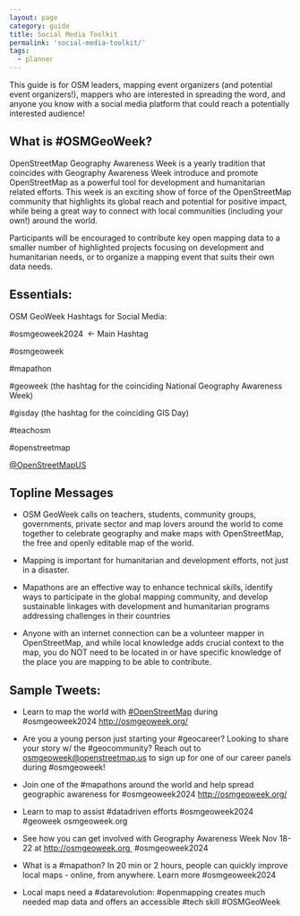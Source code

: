 ```yaml
---
layout: page
category: guide
title: Social Media Toolkit
permalink: 'social-media-toolkit/'
tags:
  - planner
---
```


This guide is for OSM leaders, mapping event organizers (and potential event organizers!), mappers who are interested in spreading the word, and anyone you know with a social media platform that could reach a potentially interested audience! 

What is #OSMGeoWeek?
---------------------------------------------

OpenStreetMap Geography Awareness Week is a yearly tradition that coincides with Geography Awareness Week introduce and promote OpenStreetMap as a powerful tool for development and humanitarian related efforts. This week is an exciting show of force of the OpenStreetMap community that highlights its global reach and potential for positive impact, while being a great way to connect with local communities (including your own!) around the world.

Participants will be encouraged to contribute key open mapping data to a smaller number of highlighted projects focusing on development and humanitarian needs, or to organize a mapping event that suits their own data needs. 

## Essentials:

OSM GeoWeek Hashtags for Social Media:

#osmgeoweek2024  ← Main Hashtag

#osmgeoweek 

#mapathon

#geoweek (the hashtag for the coinciding National Geography Awareness Week) 

#gisday (the hashtag for the coinciding GIS Day)

#teachosm

#openstreetmap

[@OpenStreetMapUS](https://twitter.com/OpenStreetMapUS)

Topline Messages
----------------

-   OSM GeoWeek calls on teachers, students, community groups, governments, private sector and map lovers around the world to come together to celebrate geography and make maps with OpenStreetMap, the free and openly editable map of the world.

-   Mapping is important for humanitarian and development efforts, not just in a disaster.

-   Mapathons are an effective way to enhance technical skills, identify ways to participate in the global mapping community, and develop sustainable linkages with development and humanitarian programs addressing challenges in their countries

-   Anyone with an internet connection can be a volunteer mapper in OpenStreetMap, and while local knowledge adds crucial context to the map, you do NOT need to be located in or have specific knowledge of the place you are mapping to be able to contribute. 

Sample Tweets:
--------------

-   Learn to map the world with [#OpenStreetMap](https://twitter.com/search?q=%23OpenStreetMap) during #osmgeoweek2024 <http://osmgeoweek.org/> 

-   Are you a young person just starting your #geocareer? Looking to share your story w/ the #geocommunity? Reach out to <osmgeoweek@openstreetmap.us> to sign up for one of our career panels during #osmgeoweek!

-   Join one of the #mapathons around the world and help spread geographic awareness for #osmgeoweek2024 <http://osmgeoweek.org/> 

-   Learn to map to assist #datadriven efforts #osmgeoweek2024 #geoweek osmgeoweek.org 

-   See how you can get involved with Geography Awareness Week Nov 18-22 at http://osmgeoweek.org  #osmgeoweek2024

-   What is a #mapathon? In 20 min or 2 hours, people can quickly improve local maps - online, from anywhere. Learn more #osmgeoweek2024

-   Local maps need a #datarevolution: #openmapping creates much needed map data and offers an accessible #tech skill #OSMGeoWeek

<!--
Shareable Graphics
---------------------------------

Browse and download all of the 2023 graphics [here](https://drive.google.com/drive/folders/1opUwm2a7H3EOiHXQi2CvyvNoVIUJyBJD?usp=drive_link)

<img src="../img/share/osmgeoweek 2023_twitter_individual.gif" style="height: 180px"><img src="../img/share/osmgeoweek 2023_Instagram Post_group_v2.gif" style="height: 180px">
-->



